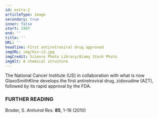 ```yaml
---
id: extra-2
articleType: image
secondary: true
inner: false
start: 1987 
end: ''
title: ''
URL: ''
headline: First antiretroviral drug approved
imgURL: img/hiv-s2.jpg
imgCredit: Science Photo Library/Alamy Stock Photo
imgAlt: A chemical structure
---
```

The National Cancer Institute (US) in collaboration with what is now GlaxoSmithKline develops the first antiretroviral drug, zidovudine (AZT), followed by its rapid approval by the FDA. 
<h3>FURTHER READING</h3>
Broder, S. <em>Antiviral Res.</em> <strong>85</strong>, 1–18 (2010)